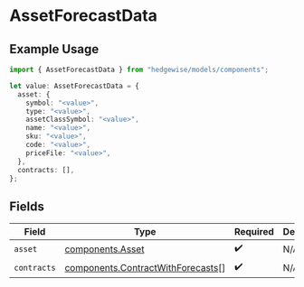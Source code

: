 # AssetForecastData

## Example Usage

```typescript
import { AssetForecastData } from "hedgewise/models/components";

let value: AssetForecastData = {
  asset: {
    symbol: "<value>",
    type: "<value>",
    assetClassSymbol: "<value>",
    name: "<value>",
    sku: "<value>",
    code: "<value>",
    priceFile: "<value>",
  },
  contracts: [],
};
```

## Fields

| Field                                                                                  | Type                                                                                   | Required                                                                               | Description                                                                            |
| -------------------------------------------------------------------------------------- | -------------------------------------------------------------------------------------- | -------------------------------------------------------------------------------------- | -------------------------------------------------------------------------------------- |
| `asset`                                                                                | [components.Asset](../../models/components/asset.md)                                   | :heavy_check_mark:                                                                     | N/A                                                                                    |
| `contracts`                                                                            | [components.ContractWithForecasts](../../models/components/contractwithforecasts.md)[] | :heavy_check_mark:                                                                     | N/A                                                                                    |
